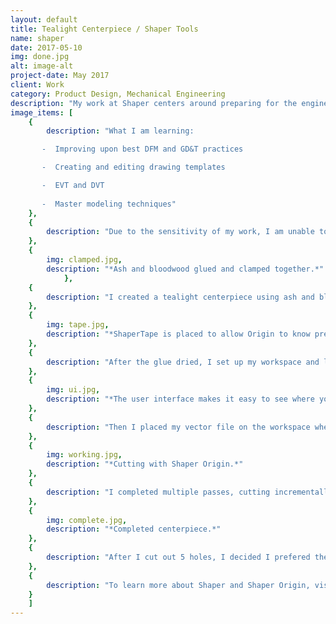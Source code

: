 ```yaml
---
layout: default
title: Tealight Centerpiece / Shaper Tools
name: shaper
date: 2017-05-10
img: done.jpg
alt: image-alt
project-date: May 2017
client: Work
category: Product Design, Mechanical Engineering
description: "My work at Shaper centers around preparing for the engineering validation test (EVT) and design validation test (DVT) builds for Shaper Origin. Shaper Origin is a handheld CNC router - revolutionizing how we build.  I am responsible for assembling functional prototypes, designing assembly fixtures, and creating manufacturing and assembly drawings. I conduct inventories as parts arrive to ensure an organized lab space. After gaining insight on the assembly process, I designed several necessary assembly fixtures that were identified by the engineering team. In addition, I created sub-assembly drawings to accompany assembly instructions and for design verification."
image_items: [
    {
        description: "What I am learning:

       -  Improving upon best DFM and GD&T practices

       -  Creating and editing drawing templates

       -  EVT and DVT
       
       -  Master modeling techniques"
    },
    {
        description: "Due to the sensitivity of my work, I am unable to share photos. However, I am able to share with you a candle centerpiece I made using Shaper Origin!"
    },
    {
        img: clamped.jpg,
        description: "*Ash and bloodwood glued and clamped together.*"
            },
    {
        description: "I created a tealight centerpiece using ash and bloodwood. I first glued the pieces together, deciding it would be easier to cut to size after I cut out the tealight holes."
    },
    {
        img: tape.jpg,
        description: "*ShaperTape is placed to allow Origin to know precisely its position.*"
    },
    {
        description: "After the glue dried, I set up my workspace and laid out ShaperTape (fiducial markers) to allow Origin to scan its surroundings."
    },
    {
        img: ui.jpg,
        description: "*The user interface makes it easy to see where you need to cut.*"
    },
    {
        description: "Then I placed my vector file on the workspace where it lined up with the wood on Origin’s vision map, entered in in drill bit and cut depth details, and I was off to the races!"
    },
    {
        img: working.jpg,
        description: "*Cutting with Shaper Origin.*"
    },
    {
        description: "I completed multiple passes, cutting incrementally deeper each time until I reached my desired depth."
    },
    {
        img: complete.jpg,
        description: "*Completed centerpiece.*"
    },
    {
        description: "After I cut out 5 holes, I decided I prefered the look of 4 tealights instead. After planing, I cut off one of the tealight holes, and finished trimming the wood down to size. Then I treated the wood with linseed oil and beeswax."
    },
    {
        description: "To learn more about Shaper and Shaper Origin, visit their [website](https://shapertools.com)."
    }
    ]
---
```

